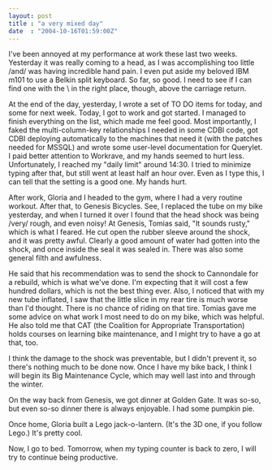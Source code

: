 ```yaml
---
layout: post
title : "a very mixed day"
date  : "2004-10-16T01:59:00Z"
---
```

I've been annoyed at my performance at work these last two weeks.  Yesterday it was really coming to a head, as I was accomplishing too little /and/ was having incredible hand pain.  I even put aside my beloved IBM m101 to use a Belkin split keyboard.  So far, so good.  I need to see if I can find one with the \ in the right place, though, above the carriage return.

At the end of the day, yesterday, I wrote a set of TO DO items for today, and some for next week.  Today, I got to work and got started.  I managed to finish everything on the list, which made me feel good.  Most importantly, I faked the multi-column-key relationships I needed in some CDBI code, got CDBI deploying automatically to the machines that need it (with the patches needed for MSSQL) and wrote some user-level documentation for Querylet.  I paid better attention to Workrave, and my hands seemed to hurt less.  Unfortunately, I reached my "daily limit" around 14:30.  I tried to minimize typing after that, but still went at least half an hour over.  Even as I type this, I can tell that the setting is a good one.  My hands hurt.

After work, Gloria and I headed to the gym, where I had a very routine workout. After that, to Genesis Bicycles.  See, I replaced the tube on my bike yesterday, and when I turned it over I found that the head shock was being /very/ rough, and even noisy!  At Genesis, Tomias said, "It sounds rusty," which is what I feared.  He cut open the rubber sleeve around the shock, and it was pretty awful.  Clearly a good amount of water had gotten into the shock, and once inside the seal it was sealed in.  There was also some general filth and awfulness.

He said that his recommendation was to send the shock to Cannondale for a rebuild, which is what we've done.  I'm expecting that it will cost a few hundred dollars, which is not the best thing ever.  Also, I noticed that with my new tube inflated, I saw that the little slice in my rear tire is much worse than I'd thought.  There is no chance of riding on that tire.  Tomias gave me some advice on what work I most need to do on my bike, which was helpful.  He also told me that CAT (the Coalition for Appropriate Transportation) holds courses on learning bike maintenance, and I might try to have a go at that, too.

I think the damage to the shock was preventable, but I didn't prevent it, so there's nothing much to be done now.  Once I have my bike back, I think I will begin its Big Maintenance Cycle, which may well last into and through the winter.

On the way back from Genesis, we got dinner at Golden Gate.  It was so-so, but even so-so dinner there is always enjoyable.  I had some pumpkin pie.

Once home, Gloria built a Lego jack-o-lantern.  (It's the 3D one, if you follow Lego.)  It's pretty cool.

Now, I go to bed.  Tomorrow, when my typing counter is back to zero, I will try to continue being productive.

